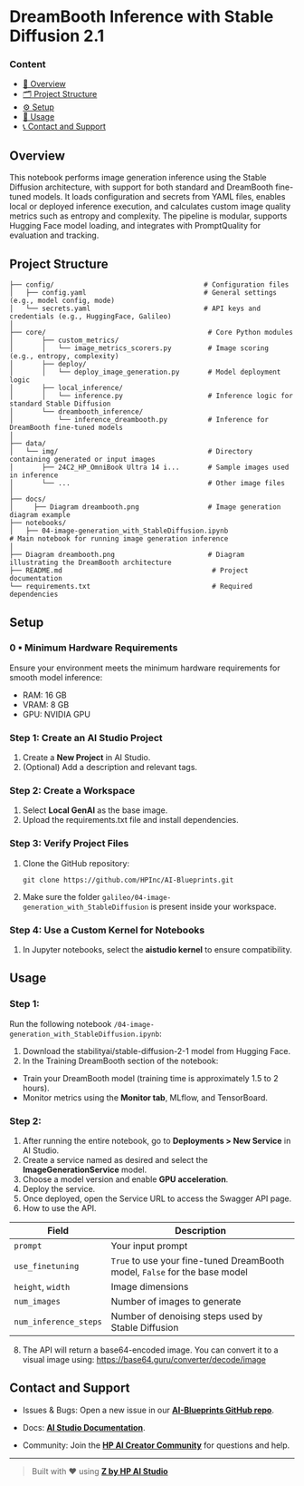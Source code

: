 # DreamBooth Inference with Stable Diffusion 2.1

### Content
* [🧠 Overview](#overview)
* [🗂 Project Structure](#project-structure)
* [⚙️ Setup](#setup)
* [🚀 Usage](#usage)
* [📞 Contact and Support](#contact-and-support)

## Overview
This notebook performs image generation inference using the Stable Diffusion architecture, with support for both standard and DreamBooth fine-tuned models. It loads configuration and secrets from YAML files, enables local or deployed inference execution, and calculates custom image quality metrics such as entropy and complexity. The pipeline is modular, supports Hugging Face model loading, and integrates with PromptQuality for evaluation and tracking.

## Project Structure
```
├── config/                                     # Configuration files
│   ├── config.yaml                             # General settings (e.g., model config, mode)
│   └── secrets.yaml                            # API keys and credentials (e.g., HuggingFace, Galileo)
│
├── core/                                        # Core Python modules
│       ├── custom_metrics/
│       │   └── image_metrics_scorers.py         # Image scoring (e.g., entropy, complexity)
│       ├── deploy/
│       │   └── deploy_image_generation.py       # Model deployment logic
│       ├── local_inference/
│       │   └── inference.py                     # Inference logic for standard Stable Diffusion
│       └── dreambooth_inference/
│           └── inference_dreambooth.py          # Inference for DreamBooth fine-tuned models
│
├── data/
│   └── img/                                     # Directory containing generated or input images
│       ├── 24C2_HP_OmniBook Ultra 14 i...       # Sample images used in inference
│       └── ...                                  # Other image files
│
├── docs/            
│     ├── Diagram dreambooth.png                 # Image generation diagram example  
├── notebooks/
│   ├── 04-image-generation_with_StableDiffusion.ipynb                          # Main notebook for running image generation inference
│
├── Diagram dreambooth.png                       # Diagram illustrating the DreamBooth architecture
├── README.md                                     # Project documentation
└── requirements.txt                              # Required dependencies
```

## Setup

### 0 ▪ Minimum Hardware Requirements

Ensure your environment meets the minimum hardware requirements for smooth model inference:

- RAM: 16 GB  
- VRAM: 8 GB  
- GPU: NVIDIA GPU


### Step 1: Create an AI Studio Project  
1. Create a **New Project** in AI Studio.   
2. (Optional) Add a description and relevant tags. 

### Step 2: Create a Workspace  
1. Select **Local GenAI** as the base image.
2. Upload the requirements.txt file and install dependencies.

### Step 3: Verify Project Files 
1. Clone the GitHub repository:  
   ```
   git clone https://github.com/HPInc/AI-Blueprints.git
   ```  
2. Make sure the folder `galileo/04-image-generation_with_StableDiffusion` is present inside your workspace.

### Step 4: Use a Custom Kernel for Notebooks  
1. In Jupyter notebooks, select the **aistudio kernel** to ensure compatibility.

## Usage

### Step 1:
Run the following notebook `/04-image-generation_with_StableDiffusion.ipynb`:
1. Download the stabilityai/stable-diffusion-2-1 model from Hugging Face.
2. In the Training DreamBooth section of the notebook:
- Train your DreamBooth model (training time is approximately 1.5 to 2 hours).
- Monitor metrics using the **Monitor tab**, MLflow, and TensorBoard.

### Step 2:
1. After running the entire notebook, go to **Deployments > New Service** in AI Studio.
2. Create a service named as desired and select the **ImageGenerationService** model.
3. Choose a model version and enable **GPU acceleration**.
5. Deploy the service.
6. Once deployed, open the Service URL to access the Swagger API page.
7. How to use the API.

| Field               | Description                                                                 |
|--------------------|-----------------------------------------------------------------------------|
| `prompt`           | Your input prompt                                                           |
| `use_finetuning`   | `True` to use your fine-tuned DreamBooth model, `False` for the base model |
| `height`, `width`  | Image dimensions                                                            |
| `num_images`       | Number of images to generate                                                |
| `num_inference_steps` | Number of denoising steps used by Stable Diffusion                       |

8. The API will return a base64-encoded image. You can convert it to a visual image using: https://base64.guru/converter/decode/image


## Contact and Support

- Issues & Bugs: Open a new issue in our [**AI-Blueprints GitHub repo**](https://github.com/HPInc/AI-Blueprints).

- Docs: [**AI Studio Documentation**](https://zdocs.datascience.hp.com/docs/aistudio/overview).

- Community: Join the [**HP AI Creator Community**](https://community.datascience.hp.com/) for questions and help.


---

> Built with ❤️ using [**Z by HP AI Studio**](https://www.hp.com/us-en/workstations/ai-studio.html)
